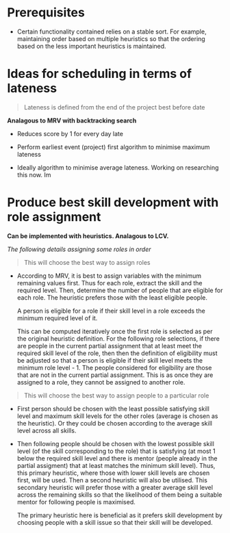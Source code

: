 # Prerequisites

- Certain functionality contained relies on a stable sort. For example, maintaining order based on multiple heuristics so that the ordering based on the less important heuristics is maintained.

# Ideas for scheduling in terms of lateness

> Lateness is defined from the end of the project best before date

**Analagous to MRV with backtracking search**

- Reduces score by 1 for every day late

- Perform earliest event (project) first algorithm to minimise maximum lateness

- Ideally algorithm to minimise average lateness. Working on researching this now. Im

# Produce best skill development with role assignment

**Can be implemented with heuristics. Analagous to LCV.**

*The following details assigning some roles in order*

> This will choose the best way to assign roles 

- According to MRV, it is best to assign variables with the minimum remaining values first. Thus for each role, extract the skill and the required level. Then, determine the number of people that are eligible for each role. The heuristic prefers those with the least eligible people.

    A person is eligible for a role if their skill level in a role exceeds the minimum required level of it.

    This can be computed iteratively once the first role is selected as per the original heuristic definition.
    For the following role selections, if there are people in the current partial assignment that at least meet the required skill level of the role, then then the definition of eligibility must be adjusted so that a person is eligible if their skill level meets the minimum role level - 1. The people considered for eligibility are those that are not in the current partial assignment. This is as once they are assigned to a role, they cannot be assigned to another role. 

> This will choose the best way to assign people to a particular role

- First person should be chosen with the least possible satisfying skill level and maximum skill levels for the other roles (average is chosen as the heuristic). Or they could be chosen according to the average skill level across all skills.
- Then following people should be chosen with the lowest possible skill level (of the skill corresponding to the role) that is satisfying (at most 1 below the required skill level and there is mentor (people already in the partial assigment) that at least matches the minimum skill level). Thus, this primary heuristic, where those with lower skill levels are chosen first, will be used. Then a second heuristic will also be utilised. This secondary heuristic will prefer those with a greater average skill level across the remaining skills so that the likelihood of them being a suitable mentor for following people is maximised.

    The primary heuristic here is beneficial as it prefers skill development by choosing people with a skill issue so that their skill will be developed.